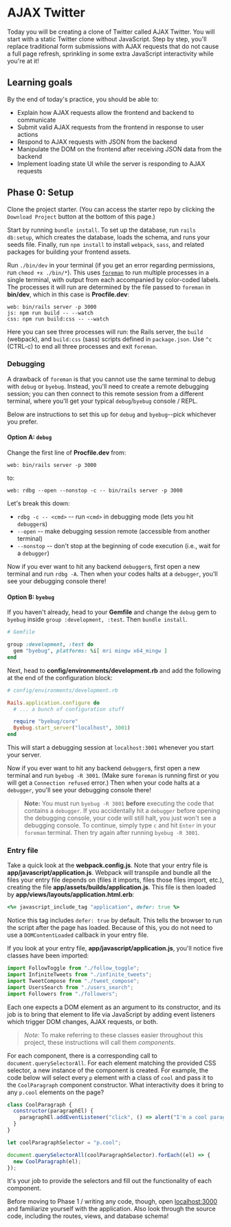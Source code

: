 # AJAX Twitter

Today you will be creating a clone of Twitter called AJAX Twitter. You will
start with a static Twitter clone without JavaScript. Step by step, you'll
replace traditional form submissions with AJAX requests that do not cause a full
page refresh, sprinkling in some extra JavaScript interactivity while you're at
it!

## Learning goals

By the end of today's practice, you should be able to:

- Explain how AJAX requests allow the frontend and backend to communicate
- Submit valid AJAX requests from the frontend in response to user actions
- Respond to AJAX requests with JSON from the backend
- Manipulate the DOM on the frontend after receiving JSON data from the backend
- Implement loading state UI while the server is responding to AJAX requests

## Phase 0: Setup

Clone the project starter. (You can access the starter repo by clicking the
`Download Project` button at the bottom of this page.)

Start by running `bundle install`. To set up the database, run `rails db:setup`,
which creates the database, loads the schema, and runs your seeds file. Finally,
run `npm install` to install `webpack`, `sass`, and related packages for
building your frontend assets.

Run `./bin/dev` in your terminal (if you get an error regarding permissions, run
`chmod +x ./bin/*`). This uses [`foreman`] to run multiple processes in a single
terminal, with output from each accompanied by color-coded labels. The processes
it will run are determined by the file passed to `foreman` in __bin/dev__, which
in this case is __Procfile.dev__:

```text
web: bin/rails server -p 3000
js: npm run build -- --watch
css: npm run build:css -- --watch
```

Here you can see three processes will run: the Rails server, the `build`
(webpack), and `build:css` (sass) scripts defined in `package.json`. Use `^c`
(CTRL-c) to end all three processes and exit `foreman`.

### Debugging

A drawback of `foreman` is that you cannot use the same terminal to debug with
`debug` or `byebug`. Instead, you'll need to create a remote debugging session;
you can then connect to this remote session from a different terminal, where
you'll get your typical `debug`/`byebug` console / REPL.

Below are instructions to set this up for `debug` and `byebug`--pick whichever
you prefer.

#### Option A: `debug`

Change the first line of __Procfile.dev__ from:

```text
web: bin/rails server -p 3000
```

to:

```text
web: rdbg --open --nonstop -c -- bin/rails server -p 3000
```

Let's break this down:

- `rdbg -c -- <cmd>` -- run `<cmd>` in debugging mode (lets you hit `debugger`s)
- `--open` -- make debugging session remote (accessible from another terminal)
- `--nonstop` -- don't stop at the beginning of code execution (i.e., wait for a
  `debugger`)

Now if you ever want to hit any backend `debugger`s, first open a new terminal
and run `rdbg -A`. Then when your codes halts at a `debugger`, you'll see your
debugging console there!

#### Option B: `byebug`

If you haven't already, head to your __Gemfile__ and change the `debug` gem to
`byebug` inside `group :development, :test`. Then `bundle install`.

```rb
# Gemfile

group :development, :test do
  gem "byebug", platforms: %i[ mri mingw x64_mingw ]
end
```

Next, head to __config/environments/development.rb__ and add the following at
the end of the configuration block:

```rb
# config/environments/development.rb

Rails.application.configure do
  # ... a bunch of configuration stuff

  require "byebug/core"
  Byebug.start_server("localhost", 3001)
end
```

This will start a debugging session at `localhost:3001` whenever you start your
server.

Now if you ever want to hit any backend `debugger`s, first open a new terminal
and run `byebug -R 3001`. (Make sure `foreman` is running first or you will get
a `Connection refused` error.) Then when your code halts at a `debugger`,
you'll see your debugging console there!

> **Note:** You must run `byebug -R 3001` **before** executing the code that
> contains a `debugger`. If you accidentally hit a `debugger` before opening the
> debugging console, your code will still halt, you just won't see a debugging
> console. To continue, simply type `c` and hit `Enter` in your `foreman`
> terminal. Then try again after running `byebug -R 3001`.

### Entry file

Take a quick look at the __webpack.config.js__. Note that your entry file is
__app/javascript/application.js__. Webpack will transpile and bundle all the
files your entry file depends on (files it imports, files those files import,
etc.), creating the file __app/assets/builds/application.js__. This file is then
loaded by __app/views/layouts/application.html.erb__:

```rb
<%= javascript_include_tag "application", defer: true %>
```

Notice this tag includes `defer: true` by default. This tells the browser to run
the script after the page has loaded. Because of this, you do not need to use a
`DOMContentLoaded` callback in your entry file.

If you look at your entry file, __app/javascript/application.js__, you'll notice
five classes have been imported:

```js
import FollowToggle from "./follow_toggle";
import InfiniteTweets from "./infinite_tweets";
import TweetCompose from "./tweet_compose";
import UsersSearch from "./users_search";
import Followers from "./followers";
```

Each one expects a DOM element as an argument to its constructor, and its job is
to bring that element to life via JavaScript by adding event listeners which
trigger DOM changes, AJAX requests, or both.

> *Note*: To make referring to these classes easier throughout this project,
> these instructions will call them _components_.

For each component, there is a corresponding call to
`document.querySelectorAll`. For each element matching the provided CSS
selector, a new instance of the component is created. For example, the code
below will select every `p` element with a class of `cool` and pass it to the
`CoolParagraph` component constructor. What interactivity does it bring to any
`p.cool` elements on the page?

```js
class CoolParagraph {
  constructor(paragraphEl) {
    paragraphEl.addEventListener("click", () => alert("I'm a cool paragraph!"));
  }
}

let coolParagraphSelector = "p.cool";

document.querySelectorAll(coolParagraphSelector).forEach((el) => {
  new CoolParagraph(el);
});
```

It's your job to provide the selectors and fill out the functionality of each
component.

Before moving to Phase 1 / writing any code, though, open [localhost:3000] and
familiarize yourself with the application. Also look through the source code,
including the routes, views, and database schema!

[`foreman`]: https://github.com/ddollar/foreman
[localhost:3000]: http://localhost:3000
